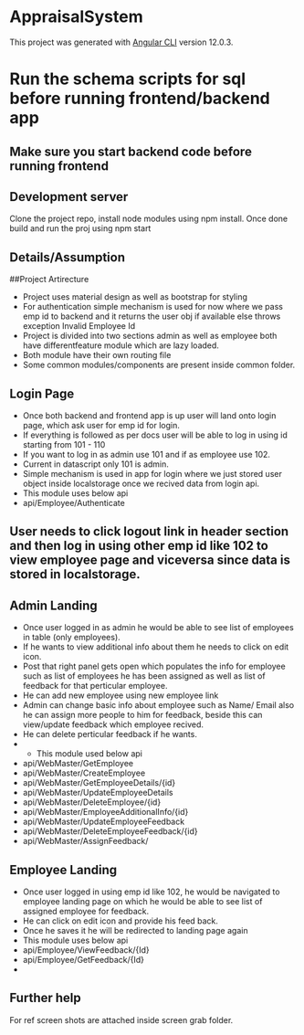 # AppraisalSystem

This project was generated with [Angular CLI](https://github.com/angular/angular-cli) version 12.0.3.

# Run the schema scripts for sql before running frontend/backend app

## Make sure you start backend code before running frontend


## Development server

Clone the project repo, install node modules using npm install. Once done build and run the proj using npm start

## Details/Assumption
##Project Artirecture

* Project uses material design as well as bootstrap for styling
* For authentication simple mechanism is used for now where we pass emp id to backend and it returns the user obj if available else throws exception Invalid Employee Id
* Project is divided into two sections admin as well as employee both have differentfeature module which are lazy loaded.
* Both module have their own routing file
* Some common modules/components are present inside common folder. 

## Login Page
* Once both backend and frontend app is up user will land onto login page, which ask user for emp id for login. 
* If everything is followed as per docs user will be able to log in using id starting from 101 - 110
* If you want to log in as admin use 101 and if as employee use 102.
* Current in datascript only 101 is admin.
* Simple mechanism is used in app for login where we just stored user object inside localstorage once we recived data from login api.
* This module uses below api
* api/Employee/Authenticate

## User needs to click logout link in header section and then log in using other emp id like 102 to view employee page and viceversa since data is stored in localstorage.

## Admin Landing 
* Once user logged in as admin he would be able to see list of employees in table (only employees). 
* If he wants to view additional info about them he needs to click on edit icon.
* Post that right panel gets open which populates the info for employee such as list of employees he has been assigned as well as list of feedback for that perticular employee.
* He can add new employee using new employee link
* Admin can change basic info about employee such as Name/ Email also he can assign more people to him for feedback, beside this can view/update feedback which employee recived.
* He can delete perticular feedback if he wants.
* * This module used below api
* api/WebMaster/GetEmployee
* api/WebMaster/CreateEmployee
* api/WebMaster/GetEmployeeDetails/{id}
* api/WebMaster/UpdateEmployeeDetails
* api/WebMaster/DeleteEmployee/{id}
* api/WebMaster/EmployeeAdditionalInfo/{id}
* api/WebMaster/UpdateEmployeeFeedback
* api/WebMaster/DeleteEmployeeFeedback/{id}
* api/WebMaster/AssignFeedback/


## Employee Landing
* Once user logged in using emp id like 102, he would be navigated to employee landing page on which he would be able to see list of assigned employee for feedback.
* He can click on edit icon and provide his feed back. 
* Once he saves it he will be redirected to landing page again 
* This module uses below api 
* api/Employee/ViewFeedback/{Id}
* api/Employee/GetFeedback/{Id}
* 


## Further help

For ref screen shots are attached inside screen grab folder.
